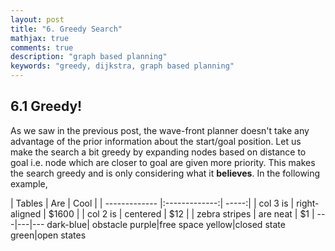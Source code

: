 ```yaml
---
layout: post
title: "6. Greedy Search"
mathjax: true
comments: true
description: "graph based planning"
keywords: "greedy, dijkstra, graph based planning"
---  
```


## 6.1 Greedy!
As we saw in the previous post, the wave-front planner doesn't take any advantage of the prior information about the start/goal position. Let us make the search a bit greedy by expanding nodes based on distance to goal i.e. node which are closer to goal are given more priority. This makes the search greedy and is only considering what it **believes**. In the following example,    
<div class="divider"></div>
| Tables        | Are           | Cool  |
| ------------- |:-------------:| -----:|
| col 3 is      | right-aligned | $1600 |
| col 2 is      | centered      |   $12 |
| zebra stripes | are neat      |    $1 |
---|---|---  
dark-blue| obstacle   
purple|free space  
yellow|closed state  
green|open states  
 <div class="divider"></div>
